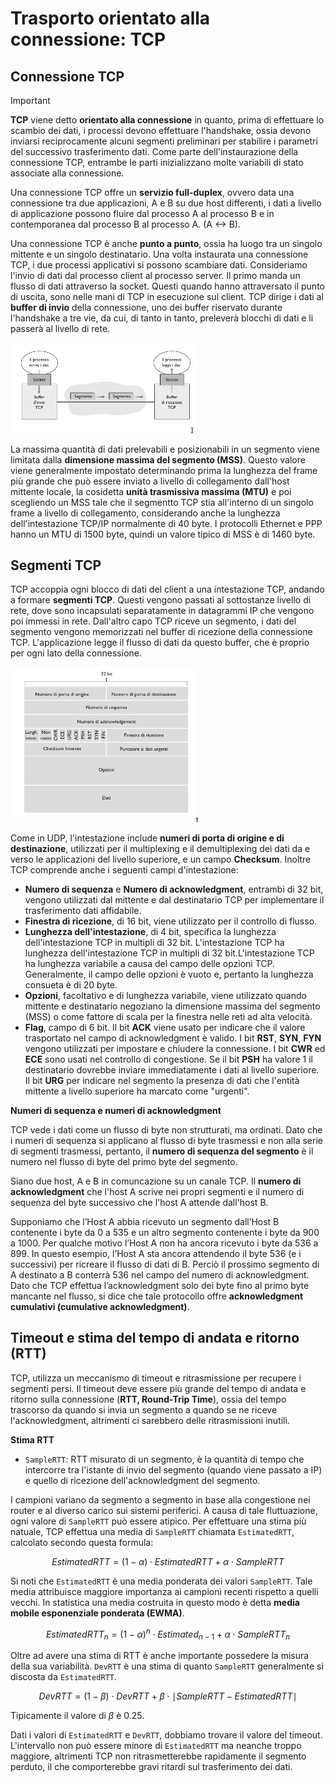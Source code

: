 # Trasporto orientato alla connessione: TCP

## Connessione TCP

> [!IMPORTANT]
>
> **TCP** viene detto **orientato alla connessione** in quanto, prima di effettuare lo scambio dei dati, i processi devono effettuare l'handshake, ossia devono inviarsi reciprocamente alcuni segmenti preliminari per stabilire i parametri del successivo trasferimento dati. Come parte dell'instaurazione della connessione TCP, entrambe le parti inizializzano molte variabili di stato associate alla connessione.

Una connessione TCP offre un **servizio full-duplex**, ovvero data una connessione tra due applicazioni, A e B su due host differenti,  i dati a livello di applicazione possono fluire dal processo A al processo B e in contemporanea dal processo B al processo A. (A <-> B).

Una connessione TCP è anche **punto a punto**, ossia ha luogo tra un singolo mittente e un singolo destinatario.
Una volta instaurata una connessione TCP, i due processi applicativi si possono scambiare dati. Consideriamo l'invio di dati dal processo client al processo server. Il primo manda un flusso di dati attraverso la socket. Questi quando hanno attraversato il punto di uscita, sono nelle mani di TCP in esecuzione sul client. TCP dirige i dati al **buffer di invio** della connessione, uno dei buffer riservato durante l'handshake a tre vie, da cui, di tanto in tanto, preleverà blocchi di dati e li passerà al livello di rete.

<img src="img/tcp.png" width="300" />

La massima quantità di dati prelevabili e posizionabili in un segmento viene limitata dalla **dimensione massima del segmento (MSS)**. Questo valore viene generalmente impostato determinando prima la lunghezza del frame più grande che può essere inviato a livello di collegamento dall'host mittente locale, la cosidetta **unità trasmissiva massima (MTU)** e poi scegliendo un MSS tale che il segmentto TCP stia all'interno di un singolo frame a livello di collegamento, considerando anche la lunghezza dell'intestazione TCP/IP normalmente di 40 byte. I protocolli Ethernet e PPP hanno un MTU di 1500 byte, quindi un valore tipico di MSS è di 1460 byte.

## Segmenti TCP

TCP accoppia ogni blocco di dati del client a una intestazione TCP, andando a formare **segmenti TCP**. Questi vengono passati al sottostanze livello di rete, dove sono incapsulati separatamente in datagrammi IP che vengono poi immessi in rete. Dall'altro capo TCP riceve un segmento, i dati del segmento vengono memorizzati nel buffer di ricezione della connessione TCP. L'applicazione legge il flusso di dati da questo buffer, che è proprio per ogni lato della connessione.

<img src="img/tcp_seg.png" width="300" />

Come in UDP, l'intestazione include **numeri di porta di origine e di destinazione**, utilizzati per il multiplexing e il demultiplexing dei dati da e verso le applicazioni del livello superiore, e un campo **Checksum**. Inoltre TCP comprende anche i seguenti campi d'intestazione:

- **Numero di sequenza** e **Numero di acknowledgment**, entrambi di 32 bit, vengono utilizzati dal mittente e dal destinatario TCP per implementare il trasferimento dati affidabile.
- **Finestra di ricezione**, di 16 bit, viene utilizzato per il controllo di flusso.
- **Lunghezza dell'intestazione**, di 4 bit, specifica la lunghezza dell'intestazione TCP in multipli di 32 bit. L'intestazione TCP ha lunghezza dell'intestazione TCP in multipli di 32 bit.L'intestazione TCP ha lunghezza variabile a causa del campo delle opzioni TCP. Generalmente, il campo delle opzioni è vuoto e, pertanto la lunghezza consueta è di 20 byte.
- **Opzioni**, facoltativo e di lunghezza variabile, viene utilizzato quando mittente e destinatario negoziano la dimensione massima del segmento (MSS) o come fattore di scala per la finestra nelle reti ad alta velocità.
- **Flag**, campo di 6 bit. Il bit **ACK** viene usato per indicare che il valore trasportato nel campo di acknowledgment è valido. I bit **RST**, **SYN**, **FYN** vengono utilizzati per impostare e chiudere la connessione. I bit **CWR** ed **ECE** sono usati nel controllo di congestione. Se il bit **PSH** ha valore 1 il destinatario dovrebbe inviare immediatamente i dati al livello superiore. Il bit **URG** per indicare nel segmento la presenza di dati che l'entità mittente a livello superiore ha marcato come "urgenti".

**Numeri di sequenza e numeri di acknowledgment**

TCP vede i dati come un flusso di byte non strutturati, ma ordinati. Dato che i numeri di sequenza si applicano al flusso di byte trasmessi e non alla serie di segmenti trasmessi, pertanto, il **numero di sequenza del segmento** è il numero nel flusso di byte del primo byte del segmento.

Siano due host, A e B in comuncazione su un canale TCP.
Il **numero di acknowledgment** che l'host A scrive nei propri segmenti e il numero di sequenza del byte successivo che l'host A attende dall'host B.

Supponiamo che l’Host A abbia ricevuto un segmento dall’Host B contenente i byte da 0 a 535 e un altro segmento contenente i byte da 900 a 1000. Per qualche motivo l’Host A non ha ancora ricevuto i byte da 536 a 899. In questo esempio, l’Host A sta ancora attendendo il byte 536 (e i successivi) per ricreare il flusso di dati di B. Perciò il prossimo segmento di A destinato a B conterrà 536 nel campo del numero di acknowledgment. Dato che TCP effettua l’acknowledgment solo dei byte fino al primo byte mancante nel flusso, si dice che tale protocollo offre **acknowledgment cumulativi (cumulative acknowledgment)**.

## Timeout e stima del tempo di andata e ritorno (RTT)

TCP, utilizza un meccanismo di timeout e ritrasmissione per recupere i segmenti persi. Il timeout deve essere più grande del tempo di andata e ritorno sulla connessione (**RTT, Round-Trip Time**), ossia del tempo trascorso da quando si invia un segmento a quando se ne riceve l'acknowledgment, altrimenti ci sarebbero delle ritrasmissioni inutili.

**Stima RTT**

- `SampleRTT`: RTT misurato di un segmento, è la quantità di tempo che intercorre tra l'istante di invio del segmento (quando viene passato a IP) e quello di ricezione dell'acknowledgment del segmento.

I campioni variano da segmento a segmento in base alla congestione nei router e al diverso carico sui sistemi periferici. A causa di tale fluttuazione, ogni valore di `SampleRTT` può essere atipico. Per effettuare una stima più natuale, TCP effettua una media di `SampleRTT` chiamata `EstimatedRTT`, calcolato secondo questa formula:

$$EstimatedRTT = (1 - \alpha)\cdot EstimatedRTT + \alpha\cdot SampleRTT$$

Si noti che `EstimatedRTT` è una media ponderata dei valori `SampleRTT`. Tale media attribuisce maggiore importanza ai campioni recenti rispetto a quelli vecchi. In statistica una media costruita in questo modo è detta **media mobile esponenziale ponderata (EWMA)**.

$$EstimatedRTT_{n} = (1 - \alpha)^{n}\cdot Estimated_{n - 1} + \alpha\cdot SampleRTT_{n}$$

Oltre ad avere una stima di RTT è anche importante possedere la misura della sua variabilità. `DevRTT` è una stima di quanto `SampleRTT` generalmente si discosta da `EstimatedRTT`.

$$DevRTT = (1 - \beta)\cdot DevRTT + \beta\cdot \mid SampleRTT - EstimatedRTT \mid$$

Tipicamente il valore di $\beta$ è 0.25.

Dati i valori di `EstimatedRTT` e `DevRTT`, dobbiamo trovare il valore del timeout. L'intervallo non può essere minore di `EstimatedRTT` ma neanche troppo maggiore, altrimenti TCP non ritrasmetterebbe rapidamente il segmento perduto, il che comporterebbe gravi ritardi sul trasferimento dei dati.


